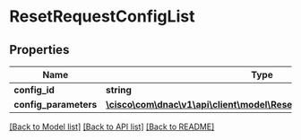 # ResetRequestConfigList

## Properties
Name | Type | Description | Notes
------------ | ------------- | ------------- | -------------
**config_id** | **string** |  | [optional] 
**config_parameters** | [**\cisco\com\dnac\v1\api\client\model\ResetRequestConfigParameters[]**](ResetRequestConfigParameters.md) |  | [optional] 

[[Back to Model list]](../README.md#documentation-for-models) [[Back to API list]](../README.md#documentation-for-api-endpoints) [[Back to README]](../README.md)


